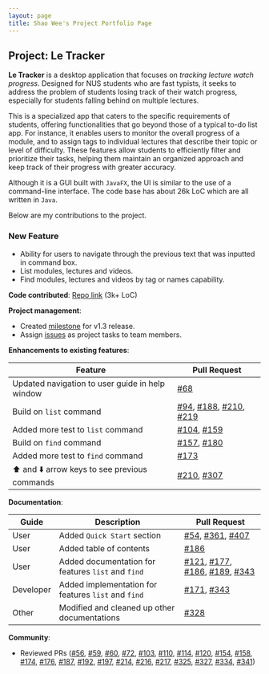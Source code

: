 ```yaml
---
layout: page
title: Shao Wee's Project Portfolio Page
---
```


## Project: Le Tracker

**Le Tracker** is a desktop application that focuses on *tracking lecture watch progress*. Designed for NUS students who are fast typists, it seeks to address the problem of students losing track of their watch progress, especially for students falling behind on multiple lectures.

This is a specialized app that caters to the specific requirements of students, offering functionalities that go beyond those of a typical to-do list app. For instance, it enables users to monitor the overall progress of a module, and to assign tags to individual lectures that describe their topic or level of difficulty. These features allow students to efficiently filter and prioritize their tasks, helping them maintain an organized approach and keep track of their progress with greater accuracy.

Although it is a GUI built with `JavaFX`, the UI is similar to the use of a command-line interface. The code base has about 26k LoC which are all written in `Java`.

Below are my contributions to the project.

### New Feature

- Ability for users to navigate through the previous text that was inputted in command box.
- List modules, lectures and videos.
- Find modules, lectures and videos by tag or names capability.

**Code contributed**: [Repo link](https://nus-cs2103-ay2223s2.github.io/tp-dashboard/?search=&sort=groupTitle&sortWithin=title&timeframe=commit&mergegroup=&groupSelect=groupByRepos&breakdown=true&checkedFileTypes=docs~functional-code~test-code~other&since=2023-02-17&tabOpen=true&tabType=authorship&tabAuthor=shaowi&tabRepo=AY2223S2-CS2103-F10-2%2Ftp%5Bmaster%5D&authorshipIsMergeGroup=false&authorshipFileTypes=docs~functional-code~test-code~other&authorshipIsBinaryFileTypeChecked=false&authorshipIsIgnoredFilesChecked=false) (3k+ LoC)

**Project management**:

- Created [milestone](https://github.com/AY2223S2-CS2103-F10-2/tp/milestone/3?closed=1) for v1.3 release.
- Assign [issues](https://github.com/AY2223S2-CS2103-F10-2/tp/issues?page=1&q=is%3Aissue+author%3A%40me+is%3Aclosed+milestone%3Av1.3) as project tasks to team members.

**Enhancements to existing features**:

| Feature                                                         | Pull Request                                                                                                                                                                                                                                             |
| --------------------------------------------------------------- | -------------------------------------------------------------------------------------------------------------------------------------------------------------------------------------------------------------------------------------------------------- |
| Updated navigation to user guide in help window                 | [\#68](https://github.com/AY2223S2-CS2103-F10-2/tp/pull/68)                                                                                                                                                                                              |
| Build on `list` command                                         | [\#94](https://github.com/AY2223S2-CS2103-F10-2/tp/pull/94), [\#188](https://github.com/AY2223S2-CS2103-F10-2/tp/pull/188), [\#210](https://github.com/AY2223S2-CS2103-F10-2/tp/pull/210), [\#219](https://github.com/AY2223S2-CS2103-F10-2/tp/pull/219) |
| Added more test to `list` command                               | [\#104](https://github.com/AY2223S2-CS2103-F10-2/tp/pull/104), [\#159](https://github.com/AY2223S2-CS2103-F10-2/tp/pull/159)                                                                                                                             |
| Build on `find` command                                         | [\#157](https://github.com/AY2223S2-CS2103-F10-2/tp/pull/157), [\#180](https://github.com/AY2223S2-CS2103-F10-2/tp/pull/180)                                                                                                                             |
| Added more test to `find` command                               | [\#173](https://github.com/AY2223S2-CS2103-F10-2/tp/pull/173)                                                                                                                                                                                            |
| :arrow_up: and :arrow_down: arrow keys to see previous commands | [\#210](https://github.com/AY2223S2-CS2103-F10-2/tp/pull/210), [\#307](https://github.com/AY2223S2-CS2103-F10-2/tp/pull/307)                                                                                                                             |

**Documentation**:

| Guide     | Description                                         | Pull Request                                                                                                                                                                                                                                                                                                              |
| --------- | --------------------------------------------------- | ------------------------------------------------------------------------------------------------------------------------------------------------------------------------------------------------------------------------------------------------------------------------------------------------------------------------- |
| User      | Added `Quick Start` section                         | [\#54](https://github.com/AY2223S2-CS2103-F10-2/tp/pull/54), [\#361](https://github.com/AY2223S2-CS2103-F10-2/tp/pull/361), [\#407](https://github.com/AY2223S2-CS2103-F10-2/tp/pull/407)                                                                                                                                                                                                |
| User      | Added table of contents                             | [\#186](https://github.com/AY2223S2-CS2103-F10-2/tp/pull/186)                                                                                                                                                                                                                                                             |
| User      | Added documentation for features `list` and `find`  | [\#121](https://github.com/AY2223S2-CS2103-F10-2/tp/pull/121), [\#177](https://github.com/AY2223S2-CS2103-F10-2/tp/pull/177), [\#186](https://github.com/AY2223S2-CS2103-F10-2/tp/pull/186), [\#189](https://github.com/AY2223S2-CS2103-F10-2/tp/pull/189), [\#343](https://github.com/AY2223S2-CS2103-F10-2/tp/pull/343) |
| Developer | Added implementation for features `list` and `find` | [\#171](https://github.com/AY2223S2-CS2103-F10-2/tp/pull/171), [\#343](https://github.com/AY2223S2-CS2103-F10-2/tp/pull/343)                                                                                                                                                                                              |
| Other     | Modified and cleaned up other documentations        | [\#328](https://github.com/AY2223S2-CS2103-F10-2/tp/pull/328)                                                                                                                                                                                                                                                             |

**Community**:

- Reviewed PRs ([\#56](https://github.com/AY2223S2-CS2103-F10-2/tp/pull/56), [\#59](https://github.com/AY2223S2-CS2103-F10-2/tp/pull/59), [\#60](https://github.com/AY2223S2-CS2103-F10-2/tp/pull/60), [\#72](https://github.com/AY2223S2-CS2103-F10-2/tp/pull/72), [\#103](https://github.com/AY2223S2-CS2103-F10-2/tp/pull/103), [\#110](https://github.com/AY2223S2-CS2103-F10-2/tp/pull/110), [\#114](https://github.com/AY2223S2-CS2103-F10-2/tp/pull/114), [\#120](https://github.com/AY2223S2-CS2103-F10-2/tp/pull/120), [\#154](https://github.com/AY2223S2-CS2103-F10-2/tp/pull/154), [\#158](https://github.com/AY2223S2-CS2103-F10-2/tp/pull/158), [\#174](https://github.com/AY2223S2-CS2103-F10-2/tp/pull/174), [\#176](https://github.com/AY2223S2-CS2103-F10-2/tp/pull/176), [\#187](https://github.com/AY2223S2-CS2103-F10-2/tp/pull/187), [\#192](https://github.com/AY2223S2-CS2103-F10-2/tp/pull/192), [\#197](https://github.com/AY2223S2-CS2103-F10-2/tp/pull/197), [\#214](https://github.com/AY2223S2-CS2103-F10-2/tp/pull/214), [\#216](https://github.com/AY2223S2-CS2103-F10-2/tp/pull/216), [\#217](https://github.com/AY2223S2-CS2103-F10-2/tp/pull/217), [\#325](https://github.com/AY2223S2-CS2103-F10-2/tp/pull/325), [\#327](https://github.com/AY2223S2-CS2103-F10-2/tp/pull/327), [\#334](https://github.com/AY2223S2-CS2103-F10-2/tp/pull/334), [\#341](https://github.com/AY2223S2-CS2103-F10-2/tp/pull/341))
